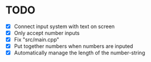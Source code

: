 # TODO

- [x] Connect input system with text on screen
- [x] Only accept number inputs
- [x] Fix "src/main.cpp"
- [x] Put together numbers when numbers are inputed
- [x] Automatically manage the length of the number-string
